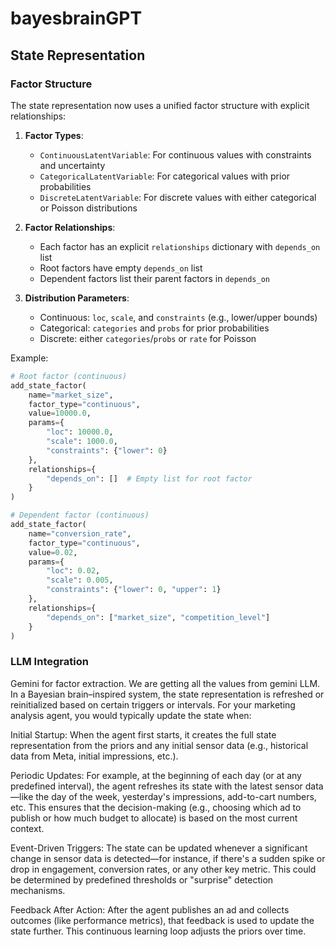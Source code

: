 # bayesbrainGPT

## State Representation

### Factor Structure

The state representation now uses a unified factor structure with explicit relationships:

1. **Factor Types**:

   - `ContinuousLatentVariable`: For continuous values with constraints and uncertainty
   - `CategoricalLatentVariable`: For categorical values with prior probabilities
   - `DiscreteLatentVariable`: For discrete values with either categorical or Poisson distributions

2. **Factor Relationships**:

   - Each factor has an explicit `relationships` dictionary with `depends_on` list
   - Root factors have empty `depends_on` list
   - Dependent factors list their parent factors in `depends_on`

3. **Distribution Parameters**:
   - Continuous: `loc`, `scale`, and `constraints` (e.g., lower/upper bounds)
   - Categorical: `categories` and `probs` for prior probabilities
   - Discrete: either `categories`/`probs` or `rate` for Poisson

Example:

```python
# Root factor (continuous)
add_state_factor(
    name="market_size",
    factor_type="continuous",
    value=10000.0,
    params={
        "loc": 10000.0,
        "scale": 1000.0,
        "constraints": {"lower": 0}
    },
    relationships={
        "depends_on": []  # Empty list for root factor
    }
)

# Dependent factor (continuous)
add_state_factor(
    name="conversion_rate",
    factor_type="continuous",
    value=0.02,
    params={
        "loc": 0.02,
        "scale": 0.005,
        "constraints": {"lower": 0, "upper": 1}
    },
    relationships={
        "depends_on": ["market_size", "competition_level"]
    }
)
```

### LLM Integration

Gemini for factor extraction. We are getting all the values from gemini LLM.
In a Bayesian brain–inspired system, the state representation is refreshed or reinitialized based on certain triggers or intervals. For your marketing analysis agent, you would typically update the state when:

Initial Startup:
When the agent first starts, it creates the full state representation from the priors and any initial sensor data (e.g., historical data from Meta, initial impressions, etc.).

Periodic Updates:
For example, at the beginning of each day (or at any predefined interval), the agent refreshes its state with the latest sensor data—like the day of the week, yesterday's impressions, add-to-cart numbers, etc. This ensures that the decision-making (e.g., choosing which ad to publish or how much budget to allocate) is based on the most current context.

Event-Driven Triggers:
The state can be updated whenever a significant change in sensor data is detected—for instance, if there's a sudden spike or drop in engagement, conversion rates, or any other key metric. This could be determined by predefined thresholds or "surprise" detection mechanisms.

Feedback After Action:
After the agent publishes an ad and collects outcomes (like performance metrics), that feedback is used to update the state further. This continuous learning loop adjusts the priors over time.
